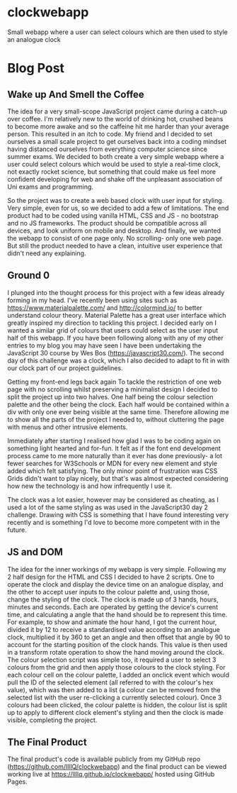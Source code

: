 # clockwebapp
Small webapp where a user can select colours which are then used to style an analogue clock

# Blog Post
## Wake up And Smell the Coffee
The idea for a very small-scope JavaScript project came during a catch-up over coffee. I'm relatively new to the world of drinking hot, crushed beans to become more awake and so the caffeine hit me harder than your average person. This resulted in an itch to code. My friend and I decided to set ourselves a small scale project to get ourselves back into a coding mindset having distanced ourselves from everything computer science since summer exams. We decided to both create a very simple webapp where a user could select colours which would be used to style a real-time clock, not exactly rocket science, but something that could make us feel more confident developing for web and shake off the unpleasant association of Uni exams and programming.

So the project was to create a web based clock with user input for styling. Very simple, even for us, so we decided to add a few of limitations. The end product had to be coded using vanilla HTML, CSS and JS - no bootstrap and no JS frameworks. The product should be compatible across all devices, and look uniform on mobile and desktop. And finally, we wanted the webapp to consist of one page only. No scrolling- only one web page. But still the product needed to have a clean, intuitive user experience that didn't need any explaining.

## Ground 0
I plunged into the thought process for this project with a few ideas already forming in my head. I've recently been using sites such as https://www.materialpalette.com/ and http://colormind.io/ to better understand colour theory. Material Palette has a great user interface which greatly inspired my direction to tackling this project. I decided early on I wanted a similar grid of colours that users could select as the user input half of this webapp. If you have been following along with any of my other entries to my blog you may have seen I have been undertaking the JavaScript 30 course by Wes Bos (https://javascript30.com/). The second day of this challenge was a clock, which I also decided to adapt to fit in with our clock part of our project guidelines.

Getting my front-end legs back again
To tackle the restriction of one web page with no scrolling whilst preserving a minimalist design I decided to split the project up into two halves. One half being the colour selection palette and the other being the clock. Each half would be contained within a div with only one ever being visible at the same time. Therefore allowing me to show all the parts of the project I needed to, without cluttering the page with menus and other intrusive elements.

Immediately after starting I realised how glad I was to be coding again on something light hearted and for-fun. It felt as if the font end development process came to me more naturally than it ever has done previously- a lot fewer searches for W3Schools or MDN for every new element and style added which felt satisfying. The only minor point of frustration was CSS Grids didn't want to play nicely, but that's was almost expected considering how new the technology is and how infrequently I use it.

The clock was a lot easier, however may be considered as cheating, as I used a lot of the same styling as was used in the JavaScript30 day 2 challenge. Drawing with CSS is something that I have found interesting very recently and is something I'd love to become more competent with in the future.

## JS and DOM
The idea for the inner workings of my webapp is very simple. Following my 2 half design for the HTML and CSS I decided to have 2 scripts. One to operate the clock and display the device time on an analogue display, and the other to accept user inputs to the colour palette and, using those, change the styling of the clock.
The clock is made up of 3 hands, hours, minutes and seconds. Each are operated by getting the device's current time, and calculating a angle that the hand should be to represent this time. For example, to show and animate the hour hand, I got the current hour, divided it by 12 to receive a standardised value according to an analogue clock, multiplied it by 360 to get an angle and then offset that angle by 90 to account for the starting position of the clock hands. This value is then used in a transform rotate operation to show the hand moving around the clock.
The colour selection script was simple too, it required a user to select 3 colours from the grid and then apply those colours to the clock styling. For each colour cell on the colour palette, I added an onclick event which would pull the ID of the selected element (all referred to with the colour's hex value), which was then added to a list (a colour can be removed from the selected list with the user re-clicking a currently selected colour). Once 3 colours had been clicked, the colour palette is hidden, the colour list is split up to apply to different clock element's styling and then the clock is made visible, completing the project.

## The Final Product
The final product's code is available publicly from my GitHub repo (https://github.com/llllQ/clockwebapp) and the final product can be viewed working live at https://llllq.github.io/clockwebapp/ hosted using GitHub Pages.
